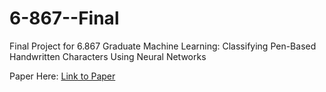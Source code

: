 # 6-867--Final
Final Project for 6.867 Graduate Machine Learning: Classifying Pen-Based Handwritten Characters Using Neural Networks

Paper Here: [Link to Paper](https://github.com/gabe-madonna/6-867--Final/blob/master/6_867.pdf)
